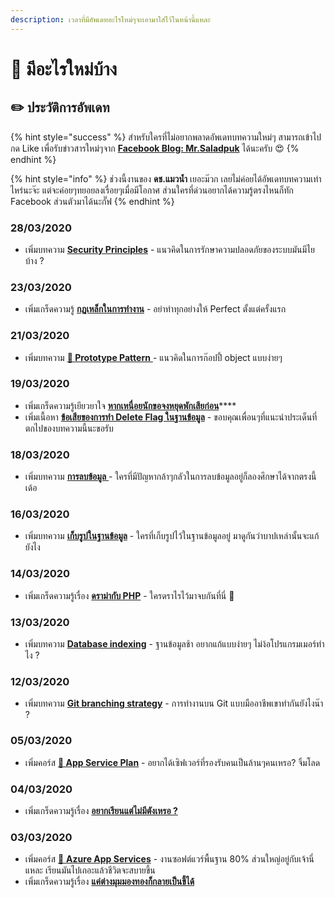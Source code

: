 ```yaml
---
description: เวลาที่มีอัพเดทอะไรใหม่ๆจะเอามาใส่ไว้ในหน้านี้แหละ
---
```


# 📰 มีอะไรใหม่บ้าง

## ✏️ ประวัติการอัพเดท

{% hint style="success" %}
สำหรับใครที่ไม่อยากพลาดอัพเดทบทความใหม่ๆ สามารถเข้าไปกด Like เพื่อรับข่าวสารใหม่ๆจาก [**Facebook Blog: Mr.Saladpuk**](https://www.facebook.com/mr.saladpuk) ได้นะครับ 😍
{% endhint %}

{% hint style="info" %}
ช่วงนี้งานของ **ดช.แมวน้ำ** เยอะม๊วก เลยไม่ค่อยได้อัพเดทบทความเท่าไหร่นะจ๊ะ แต่จะค่อยๆทยอยลงเรื่อยๆเมื่อมีโอกาศ ส่วนใครที่ด่วนอยากได้ความรู้ตรงไหนก็ทัก Facebook ส่วนตัวมาได้นะกั๊ฟ
{% endhint %}

### 28/03/2020

* เพิ่มบทความ [**Security Principles**](https://www.saladpuk.com/basic/security101/security-principles) - แนวคิดในการรักษาความปลอดภัยของระบบมันมีไยบ้าง ?

### 23/03/2020

* เพิ่มเกร็ดความรู้ [**กฏเหล็กในการทำงาน**](https://www.saladpuk.com/v/tips/80-20-p2) - อย่าทำทุกอย่างให้ Perfect ตั้งแต่ครั้งแรก

### 21/03/2020

* เพิ่มบทความ [**🎎 Prototype Pattern** ](https://www.saladpuk.com/beginner-1/design-patterns/creational/prototype-pattern)- แนวคิดในการก๊อปปี้ object แบบง่ายๆ

### 19/03/2020

* เพิ่มเกร็ดความรู้เยียวยาใจ [**หากเหนื่อยนักขอจงหยุดพักเสียก่อน**](https://www.saladpuk.com/v/tips/4uguy)\*\*\*\*
* เพิ่มเนื้อหา [**ข้อเสียของการทำ Delete Flag ในฐานข้อมูล**](https://www.saladpuk.com/beginner-1/database-design/delete-records#undefined-2) - ขอบคุณเพื่อนๆที่แนะนำประเด็นที่ตกไปของบทความนี้นะขอรับ

### 18/03/2020

* เพิ่มบทความ [**การลบข้อมูล** ](https://www.saladpuk.com/beginner-1/database-design/delete-records)- ใครที่มีปัญหากล้าๆกลัวในการลบข้อมูลอยู่ก็ลองศึกษาได้จากตรงนี้เด้อ

### 16/03/2020

* เพิ่มบทความ [**เก็บรูปในฐานข้อมูล**](https://www.saladpuk.com/beginner-1/database-design/img-handling) - ใครที่เก็บรูปไว้ในฐานข้อมูลอยู่ มาดูกันว่าบาปเหล่านั้นจะแก้ยังไง

### 14/03/2020

* เพิ่มเกร็ดความรู้เรื่อง [**ดราม่ากับ PHP**](https://www.saladpuk.com/v/tips/php) - ใครดราไรไว้มาจบกันที่นี่ 🤣

### 13/03/2020

* เพิ่มบทความ [**Database indexing**](https://www.saladpuk.com/beginner-1/database-design/database-indexing) - ฐานข้อมูลช้า อยากแก้แบบง่ายๆ ไม่ง้อโปรแกรมเมอร์ทำไง ?

### 12/03/2020

* เพิ่มบทความ [**Git branching strategy**](https://www.saladpuk.com/basic/git/branching-strategy) - การทำงานบน Git แบบมืออาชีพเขาทำกันยังไงน๊า ?

### 05/03/2020

* เพิ่มคอร์ส [**👶 App Service Plan**](https://www.saladpuk.com/cloud/app-service-plan) - อยากได้เซิฟเวอร์ที่รองรับคนเป็นล้านๆคนเหรอ? จิ้มโลด

### 04/03/2020

* เพิ่มเกร็ดความรู้เรื่อง [**อยากเรียนแต่ไม่มีตังเหรอ ?**](https://www.saladpuk.com/v/tips/learning)

### 03/03/2020

* เพิ่มคอร์ส [👶 **Azure App Services**](https://www.saladpuk.com/cloud/azure-app-services) - งานซอฟต์แวร์พื้นฐาน 80% ส่วนใหญ่อยู่กับเจ้านี่แหละ เรียนมันไปเถอะแล้วชีวิตจะสบายขึ้น
* เพิ่มเกร็ดความรู้เรื่อง [**แค่ต่างมุมมองทองก็กลายเป็นขี้ได้**](https://www.saladpuk.com/v/tips/perspective)


